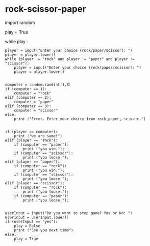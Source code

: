 # rock-scissor-paper
import random


play = True

while play :

    
    player = input("Enter your choice (rock/paper/scissor): ")
    player = player.lower()
    while (player != "rock" and player != "paper" and player != "scissor"):
        player = input("Enter your choice (rock/paper/scissor): ")
        player = player.lower()

    
    computer = random.randint(1,3)
    if (computer == 1):
        computer = "rock"
    elif (computer == 2):
        computer = "paper"
    elif (computer == 3):
        computer = "scissor"
    else:
        print ("Error. Enter your choice from rock,paper, scissor.")

    
    if (player == computer):
        print ("we are same!")
    elif (player == "rock"):
        if (computer == "paper"):
            print ("you win.");
        if (computer == "scissor"):
            print ("you loose.");
    elif (player == "paper"):
        if (computer == "rock"):
            print ("you win.");
        if (computer == "scissor"):
            print ("you loose.");
    elif (player == "scissor"):
        if (computer == "rock"):
            print ("you loose.");
        if (computer == "paper"):
            print ("you loose.");

    
    userInput = input("Do you want to stop game? Yes or No: ")
    userInput = userInput.lower()
    if (userInput == "yes"):
        play = False
        print ("See you next time")
    else:
        play = True

